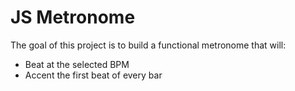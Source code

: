 # JS Metronome

The goal of this project is to build a functional metronome that will:

- Beat at the selected BPM
- Accent the first beat of every bar
